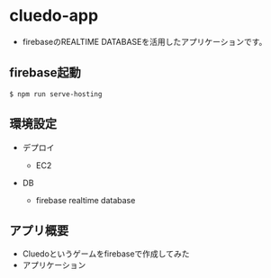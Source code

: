 # cluedo-app

- firebaseのREALTIME DATABASEを活用したアプリケーションです。

## firebase起動
`$ npm run serve-hosting`

## 環境設定

- デプロイ
  - EC2

- DB
  - firebase realtime database

## アプリ概要

- Cluedoというゲームをfirebaseで作成してみた
- アプリケーション

